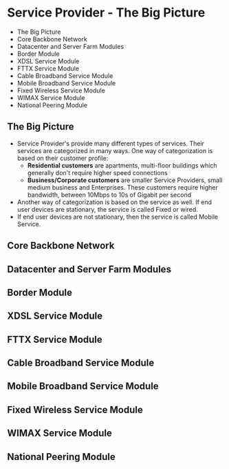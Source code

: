 # Service Provider - The Big Picture

* The Big Picture
* Core Backbone Network
* Datacenter and Server Farm Modules
* Border Module
* XDSL Service Module
* FTTX Service Module
* Cable Broadband Service Module
* Mobile Broadband Service Module
* Fixed Wireless Service Module
* WIMAX Service Module
* National Peering Module

## The Big Picture

* Service Provider's provide many different types of services. Their services are categorized in many ways. One way of categorization is based on their customer profile:
    + __Residential customers__ are apartments, multi-floor buildings which generally don't require higher speed connections
    + __Business/Corporate customers__ are smaller Service Providers, small medium business and Enterprises. These customers require higher bandwidth, between 10Mbps to 10s of Gigabit per second
* Another way of categorization is based on the service as well. If end user devices are stationary, the service is called Fixed or wired.
* If end user devices are not stationary, then the service is called Mobile Service.

## Core Backbone Network

## Datacenter and Server Farm Modules

## Border Module

## XDSL Service Module

## FTTX Service Module

## Cable Broadband Service Module

## Mobile Broadband Service Module

## Fixed Wireless Service Module

## WIMAX Service Module

## National Peering Module
